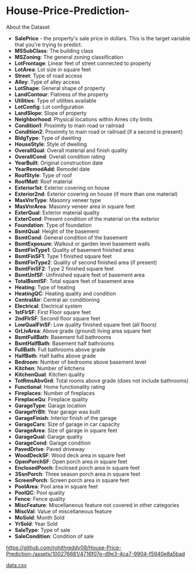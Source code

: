 # House-Price-Prediction-
About the Dataset
* **SalePrice** - the property's sale price in dollars. This is the target variable that you're trying to predict.
* **MSSubClass**: The building class
* **MSZoning**: The general zoning classification
* **LotFrontage**: Linear feet of street connected to property
* **LotArea**: Lot size in square feet
* **Street**: Type of road access
* **Alley**: Type of alley access
* **LotShape**: General shape of property
* **LandContour**: Flatness of the property
* **Utilities**: Type of utilities available
* **LotConfig**: Lot configuration
* **LandSlope**: Slope of property
* **Neighborhood**: Physical locations within Ames city limits
* **Condition1**: Proximity to main road or railroad
* **Condition2**: Proximity to main road or railroad (if a second is present)
* **BldgType**: Type of dwelling
* **HouseStyle**: Style of dwelling
* **OverallQual**: Overall material and finish quality
* **OverallCond**: Overall condition rating
* **YearBuilt**: Original construction date
* **YearRemodAdd**: Remodel date
* **RoofStyle**: Type of roof
* **RoofMatl**: Roof material
* **Exterior1st**: Exterior covering on house
* **Exterior2nd**: Exterior covering on house (if more than one material)
* **MasVnrType**: Masonry veneer type
* **MasVnrArea**: Masonry veneer area in square feet
* **ExterQual**: Exterior material quality
* **ExterCond**: Present condition of the material on the exterior
* **Foundation**: Type of foundation
* **BsmtQual**: Height of the basement
* **BsmtCond**: General condition of the basement
* **BsmtExposure**: Walkout or garden level basement walls
* **BsmtFinType1**: Quality of basement finished area
* **BsmtFinSF1**: Type 1 finished square feet
* **BsmtFinType2**: Quality of second finished area (if present)
* **BsmtFinSF2**: Type 2 finished square feet
* **BsmtUnfSF**: Unfinished square feet of basement area
* **TotalBsmtSF**: Total square feet of basement area
* **Heating**: Type of heating
* **HeatingQC**: Heating quality and condition
* **CentralAir**: Central air conditioning
* **Electrical**: Electrical system
* **1stFlrSF**: First Floor square feet
* **2ndFlrSF**: Second floor square feet
* **LowQualFinSF**: Low quality finished square feet (all floors)
* **GrLivArea**: Above grade (ground) living area square feet
* **BsmtFullBath**: Basement full bathrooms
* **BsmtHalfBath**: Basement half bathrooms
* **FullBath**: Full bathrooms above grade
* **HalfBath**: Half baths above grade
* **Bedroom**: Number of bedrooms above basement level
* **Kitchen**: Number of kitchens
* **KitchenQual**: Kitchen quality
* **TotRmsAbvGrd**: Total rooms above grade (does not include bathrooms)
* **Functional**: Home functionality rating
* **Fireplaces**: Number of fireplaces
* **FireplaceQu**: Fireplace quality
* **GarageType**: Garage location
* **GarageYrBlt**: Year garage was built
* **GarageFinish**: Interior finish of the garage
* **GarageCars**: Size of garage in car capacity
* **GarageArea**: Size of garage in square feet
* **GarageQual**: Garage quality
* **GarageCond**: Garage condition
* **PavedDrive**: Paved driveway
* **WoodDeckSF**: Wood deck area in square feet
* **OpenPorchSF**: Open porch area in square feet
* **EnclosedPorch**: Enclosed porch area in square feet
* **3SsnPorch**: Three season porch area in square feet
* **ScreenPorch**: Screen porch area in square feet
* **PoolArea**: Pool area in square feet
* **PoolQC**: Pool quality
* **Fence**: Fence quality
* **MiscFeature**: Miscellaneous feature not covered in other categories
* **MiscVal**: Value of miscellaneous feature
* **MoSold**: Month Sold
* **YrSold**: Year Sold
* **SaleType**: Type of sale
* **SaleCondition**: Condition of sale


https://github.com/rohithreddy09/House-Price-Prediction-/assets/100276681/4716f07e-d9e3-4ca7-9904-f5940e8a5bad

[data.csv](https://github.com/rohithreddy09/House-Price-Prediction-/files/12243753/data.csv)
